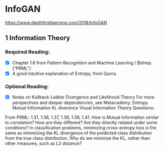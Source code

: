 # InfoGAN
https://www.depthfirstlearning.com/2018/InfoGAN

## 1 Information Theory

### Required Reading:
- [x] Chapter 1.6 from Pattern Recognition and Machine Learning / Bishop. (“PRML”)<br>
- [x] A good intuitive explanation of Entropy, from Quora.

### Optional Reading:
- [x] Notes on Kullback-Leibler Divergence and Likelihood Theory
For more perspectives and deeper dependencies, see Metacademy:
Entropy
Mutual Information
KL diverence
Visual Information Theory
Questions:

From PRML: 1.31, 1.36, 1.37, 1.38, 1.39, 1.41.
How is Mutual Information similar to correlation? How are they different? Are they directly related under some conditions?
In classification problems, minimizing cross-entropy loss is the same as minimizing the KL divergence of the predicted class distribution from the true class distribution. Why do we minimize the KL, rather than other measures, such as L2 distance?

